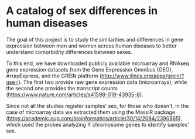 # A catalog of sex differences in human diseases
The goal of this project is to study the similarities and differences in gene expression between men and women across human diseases to better understand comorbidity differences between sexes.

To this end, we have downloaded publicly available microarray and RNAseq gene expression datasets from the Gene Expression Omnibus (GEO), ArrayExpress, and the GREIN platform (http://www.ilincs.org/apps/grein/?gse=). The first two provide raw gene expression data (microarrays), while the second one provides the transcript counts (https://www.nature.com/articles/s41598-019-43935-8).

Since not all the studies register samples' sex, for those who doesn't, in the case of microarray data we extracted them using the MassiR package (https://academic.oup.com/bioinformatics/article/30/14/2084/2390865), which used the probes analyzing Y chromosome genes to identify samples' sex.
